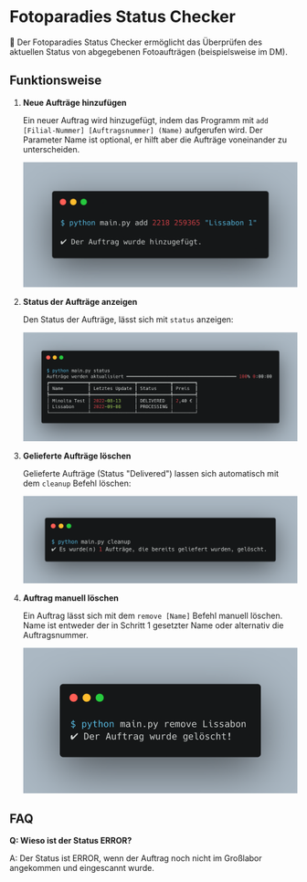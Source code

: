 # Fotoparadies Status Checker

📝 Der Fotoparadies Status Checker ermöglicht das Überprüfen des aktuellen Status von abgegebenen Fotoaufträgen (beispielsweise im DM).

## Funktionsweise
1. **Neue Aufträge hinzufügen**
   
    Ein neuer Auftrag wird hinzugefügt, indem das Programm mit `add [Filial-Nummer] [Auftragsnummer] (Name)` aufgerufen wird.
    Der Parameter Name ist optional, er hilft aber die Aufträge voneinander zu unterscheiden.

    ![](doc/img/00_add.png)

2. **Status der Aufträge anzeigen**

    Den Status der Aufträge, lässt sich mit `status` anzeigen:

    ![](doc/img/01_status.png)

3. **Gelieferte Aufträge löschen**
   
   Gelieferte Aufträge (Status "Delivered") lassen sich automatisch mit dem `cleanup` Befehl löschen:

   ![](doc/img/02_cleanup.png)

4. **Auftrag manuell löschen**

    Ein Auftrag lässt sich mit dem `remove [Name]` Befehl manuell löschen. Name ist entweder der in Schritt 1 gesetzter Name oder alternativ die Auftragsnummer.

    ![](doc/img/03_remove.png)

## FAQ

**Q: Wieso ist der Status ERROR?**

A: Der Status ist ERROR, wenn der Auftrag noch nicht im Großlabor angekommen und eingescannt wurde.